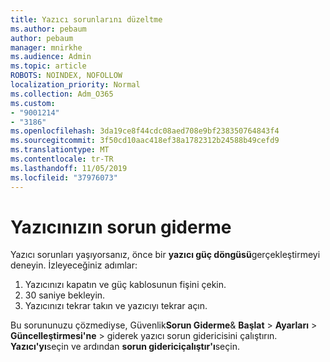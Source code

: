 ```yaml
---
title: Yazıcı sorunlarını düzeltme
ms.author: pebaum
author: pebaum
manager: mnirkhe
ms.audience: Admin
ms.topic: article
ROBOTS: NOINDEX, NOFOLLOW
localization_priority: Normal
ms.collection: Adm_O365
ms.custom:
- "9001214"
- "3186"
ms.openlocfilehash: 3da19ce8f44cdc08aed708e9bf238350764843f4
ms.sourcegitcommit: 3f50cd10aac418ef38a1782312b24588b49cefd9
ms.translationtype: MT
ms.contentlocale: tr-TR
ms.lasthandoff: 11/05/2019
ms.locfileid: "37976073"
---
```

# <a name="troubleshoot-your-printer"></a>Yazıcınızın sorun giderme

Yazıcı sorunları yaşıyorsanız, önce bir **yazıcı güç döngüsü**gerçekleştirmeyi deneyin. İzleyeceğiniz adımlar:

1. Yazıcınızı kapatın ve güç kablosunun fişini çekin.
2. 30 saniye bekleyin.
3. Yazıcınızı tekrar takın ve yazıcıyı tekrar açın.

Bu sorununuzu çözmediyse, Güvenlik**Sorun Giderme**& **Başlat** > **Ayarları** > **Güncelleştirmesi'ne** > giderek yazıcı sorun gidericisini çalıştırın. **Yazıcı'yı**seçin ve ardından **sorun gidericiçalıştır'ı**seçin.